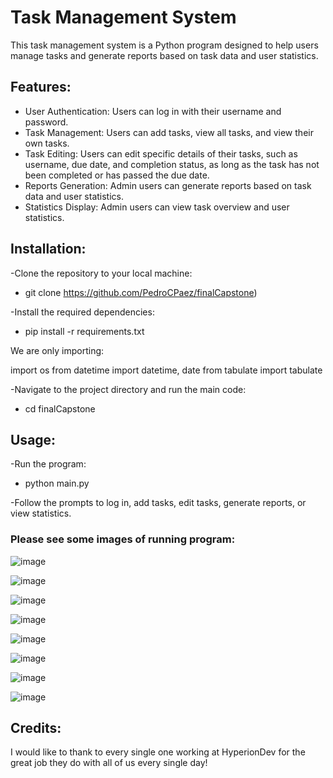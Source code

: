 # Task Management System

This task management system is a Python program designed to help users manage tasks and generate reports based on task data and user statistics.

## Features:

- User Authentication: Users can log in with their username and password.
- Task Management: Users can add tasks, view all tasks, and view their own tasks.
- Task Editing: Users can edit specific details of their tasks, such as username, due date, and completion status,
  as long as the task has not been completed or has passed the due date.
- Reports Generation: Admin users can generate reports based on task data and user statistics.
- Statistics Display: Admin users can view task overview and user statistics.

## Installation: 
-Clone the repository to your local machine:
*   git clone https://github.com/PedroCPaez/finalCapstone)
  
-Install the required dependencies:
*   pip install -r requirements.txt
  
We are only importing:

import os
from datetime import datetime, date
from tabulate import tabulate

-Navigate to the project directory and run the main code:
*   cd finalCapstone

## Usage: 
-Run the program: 
*   python main.py

-Follow the prompts to log in, add tasks, edit tasks, generate reports, or view statistics.

### Please see some images of running program:

![image](https://github.com/PedroCPaez/finalCapstone/assets/156691976/c54ea0ab-556a-49ec-99d5-48142cabf59f)

![image](https://github.com/PedroCPaez/finalCapstone/assets/156691976/0397232e-d9a3-44c5-a4dd-7c5988a200a8)

![image](https://github.com/PedroCPaez/finalCapstone/assets/156691976/5089d4d8-7b23-4996-9aeb-cf30324dcc7b)

![image](https://github.com/PedroCPaez/finalCapstone/assets/156691976/5feef9c6-98e9-4a62-89ec-1fab125a9e4b)

![image](https://github.com/PedroCPaez/finalCapstone/assets/156691976/a248d77b-3b6e-4c3b-849a-0ec4079e13e5)

![image](https://github.com/PedroCPaez/finalCapstone/assets/156691976/60b2cbef-3a50-410b-986b-fbc4615cdcbc)

![image](https://github.com/PedroCPaez/finalCapstone/assets/156691976/f8521551-6dc5-4ebc-bfec-ed3053085c8a)

![image](https://github.com/PedroCPaez/finalCapstone/assets/156691976/38c3f6ec-c4b9-4752-b281-3a331ffdb791)


## Credits: 

I would like to thank to every single one working at HyperionDev for the great job they do with all of us every single day!

